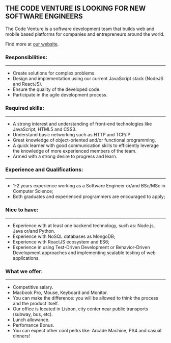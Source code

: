 ## THE CODE VENTURE IS LOOKING FOR NEW SOFTWARE ENGINEERS

The Code Venture is a software development team that builds web and mobile based platforms for companies and entrepreneurs around the world. 

Find more at [our website](https://thecodeventure.com).


### Responsibilities:
____
- Create solutions for complex problems.
- Design and implementation using our current JavaScript stack (NodeJS and ReactJS).
- Ensure the quality of the developed code.
- Participate in the agile development process.

### Required skills:
____
- A strong interest and understanding of front-end technologies like JavaScript, HTML5 and CSS3.
- Understand basic networking such as HTTP and TCP/IP.
- Great knowledge of object-oriented and/or functional programming.
- A quick learner with good communication skills to efficiently leverage the knowledge of more experienced members of the team.
- Armed with a strong desire to progress and learn.

### Experience and Qualifications:
____
- 1-2 years experience working as a Software Engineer or/and BSc/MSc in Computer Science;
- Both graduates and experienced programmers are encouraged to apply;

### Nice to have:
____
- Experience with at least one backend technology, such as: Node.js, Java or/and Python.
- Experience with NoSQL databases as MongoDB;
- Experience with ReactJS ecosystem and ES6;
- Experience in using Test-Driven Development or Behavior-Driven Development approaches and implementing scalable testing of web applications.
  

### What we offer:
____
- Competitive salary.
- Macbook Pro, Mouse, Keyboard and Monitor.
- You can make the difference: you will be allowed to think the process and the product itself.
- Our office is located in Lisbon, city center near public transports (subway, bus, etc).
- Lunch allowance.
- Perfomance Bonus.
- You can expect other cool perks like: Arcade Machine, PS4 and casual dinners!

